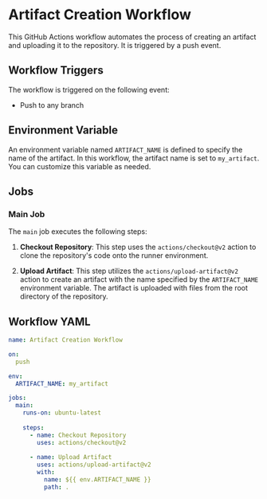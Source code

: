 # Artifact Creation Workflow

This GitHub Actions workflow automates the process of creating an artifact and uploading it to the repository. It is triggered by a push event.

## Workflow Triggers

The workflow is triggered on the following event:
- Push to any branch

## Environment Variable

An environment variable named `ARTIFACT_NAME` is defined to specify the name of the artifact. In this workflow, the artifact name is set to `my_artifact`. You can customize this variable as needed.

## Jobs

### Main Job

The `main` job executes the following steps:

1. **Checkout Repository**: This step uses the `actions/checkout@v2` action to clone the repository's code onto the runner environment.

2. **Upload Artifact**: This step utilizes the `actions/upload-artifact@v2` action to create an artifact with the name specified by the `ARTIFACT_NAME` environment variable. The artifact is uploaded with files from the root directory of the repository.

## Workflow YAML

```yaml
name: Artifact Creation Workflow

on:
  push

env:
  ARTIFACT_NAME: my_artifact

jobs:
  main:
    runs-on: ubuntu-latest
    
    steps:
      - name: Checkout Repository
        uses: actions/checkout@v2
      
      - name: Upload Artifact
        uses: actions/upload-artifact@v2
        with:
          name: ${{ env.ARTIFACT_NAME }}
          path: .
